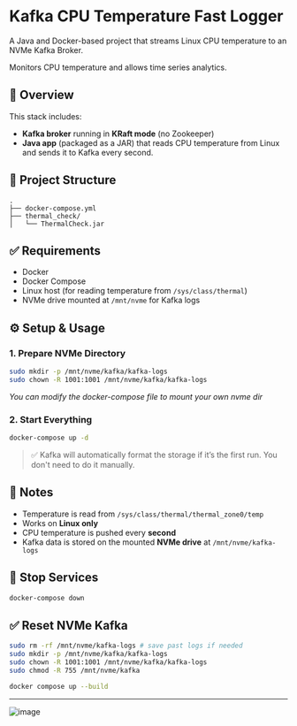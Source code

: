 # Kafka CPU Temperature Fast Logger

A Java and Docker-based project that streams Linux CPU temperature to an NVMe Kafka Broker.

Monitors CPU temperature and allows time series analytics.


## 🚀 Overview

This stack includes:

- **Kafka broker** running in **KRaft mode** (no Zookeeper)
- **Java app** (packaged as a JAR) that reads CPU temperature from Linux and sends it to Kafka every second.

## 📁 Project Structure

```
.
├── docker-compose.yml
├── thermal_check/
│   └── ThermalCheck.jar
```

## ✅ Requirements

- Docker
- Docker Compose
- Linux host (for reading temperature from `/sys/class/thermal`)
- NVMe drive mounted at `/mnt/nvme` for Kafka logs

## ⚙️ Setup & Usage

### 1. Prepare NVMe Directory

```bash
sudo mkdir -p /mnt/nvme/kafka/kafka-logs
sudo chown -R 1001:1001 /mnt/nvme/kafka/kafka-logs
```
  *You can modify the docker-compose file to mount your own nvme dir*

  
### 2. Start Everything

```bash
docker-compose up -d
```

> ✅ Kafka will automatically format the storage if it’s the first run. You don't need to do it manually.

## 📄 Notes

- Temperature is read from `/sys/class/thermal/thermal_zone0/temp`
- Works on **Linux only**
- CPU temperature is pushed every **second**
- Kafka data is stored on the mounted **NVMe drive** at `/mnt/nvme/kafka-logs`

## 📍 Stop Services

```bash
docker-compose down
```
## ✅ Reset NVMe Kafka

```bash
sudo rm -rf /mnt/nvme/kafka-logs # save past logs if needed
sudo mkdir -p /mnt/nvme/kafka/kafka-logs
sudo chown -R 1001:1001 /mnt/nvme/kafka/kafka-logs
sudo chmod -R 755 /mnt/nvme/kafka

docker compose up --build
```



-------

![image](https://github.com/user-attachments/assets/6ca169aa-efa8-49ee-937e-984a75f03f99)

